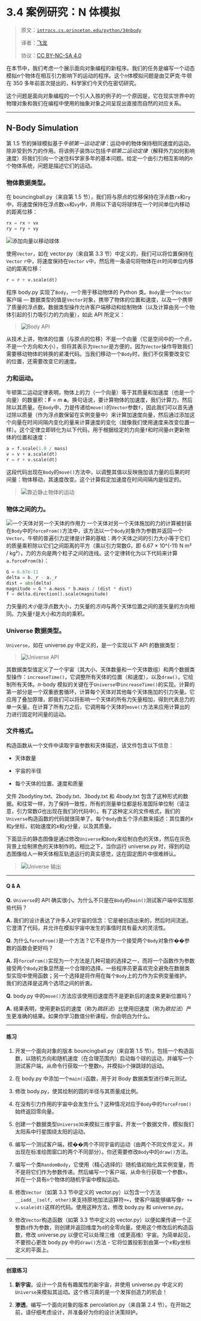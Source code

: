 # 3.4 案例研究：N 体模拟

> 原文：[`introcs.cs.princeton.edu/python/34nbody`](https://introcs.cs.princeton.edu/python/34nbody)
> 
> 译者：[飞龙](https://github.com/wizardforcel)
> 
> 协议：[CC BY-NC-SA 4.0](https://creativecommons.org/licenses/by-nc-sa/4.0/)


在本节中，我们考虑一个展示面向对象编程的新程序。我们的任务是编写一个动态模拟*n*个物体在相互引力影响下的运动的程序。这个*n*体模拟问题是由艾萨克·牛顿在 350 多年前首次提出的，科学家们今天仍在密切研究。

这个问题是面向对象编程的一个引人入胜的例子的一个原因是，它在现实世界中的物理对象和我们在编程中使用的抽象对象之间呈现出直接而自然的对应关系。

* * *

## N-Body Simulation

第 1.5 节的弹球模拟基于*牛顿第一运动定律*：运动中的物体保持相同速度的运动，除非受到外力的作用。将该例子装饰以包括*牛顿第二运动定律*（解释外力如何影响速度）将我们引向一个迷住科学家多年的基本问题。给定一个由引力相互影响的*n*个物体系统，问题是描述它们的运动。

### 物体数据类型。

在 bouncingball.py（来自第 1.5 节），我们将与原点的位移保持在浮点数`rx`和`ry`中，将速度保持在浮点数`vx`和`vy`中，并用以下语句将球体在一个时间单位内移动的距离位移： 

```py
rx = rx + vx
ry = ry + vy

```

![添加向量以移动球体](img/efd2bb0e251d803c47b0e3aa956c97fc.png)

使用`Vector`，如在 vector.py（来自第 3.3 节）中定义的，我们可以将位置保持在`Vector` `r`中，将速度保持在`Vector` `v`中，然后用一条语句将物体在`dt`时间单位内移动的距离位移：

```py
r = r + v.scale(dt)

```

程序 body.py 实现了`Body`，一个用于移动物体的 Python 类。`Body`是一个`Vector`客户端 — 数据类型的值是`Vector`对象，携带了物体的位置和速度，以及一个携带了质量的浮点数。数据类型操作允许客户端移动和绘制物体（以及计算由另一个物体引起的引力吸引力的力向量），如此 API 所定义：

> ![Body API](img/b8d7d3924c02ddec6dc5616803c4fe06.png)

从技术上讲，物体的位置（与原点的位移）不是一个向量（它是空间中的一个点，不是一个方向和大小），但将其表示为`Vector`是方便的，因为`Vector`操作导致我们需要移动物体的转换的紧凑代码。当我们移动一个`Body`时，我们不仅需要改变它的位置，还需要改变它的速度。

### 力和运动。

牛顿第二运动定律表明，物体上的力（一个向量）等于其质量和加速度（也是一个向量）的数量积：**F** = *m* **a**。换句话说，要计算物体的加速度，我们计算力，然后除以其质量。在`Body`中，力是传递给`move()`的`Vector`参数`f`，因此我们可以首先通过除以质量（作为浮点数保留在实例变量中）来计算加速度向量，然后通过添加这个向量在时间间隔内变化的量来计算速度的变化（就像我们使用速度来改变位置一样）。这个定律立即转化为以下代码，用于根据给定的力向量`f`和时间量`dt`更新物体的位置和速度：

```py
a = f.scale(1.0 / mass)
v = v + a.scale(dt)
r = r + v.scale(dt)

```

这段代码出现在`Body`的`move()`方法中，以调整其值以反映施加该力量的后果的时间量：物体移动，其速度改变。这个计算假定加速度在时间间隔内是恒定的。

> ![靠近静止物体的运动](img/a238f8da2d79948392173fcda84fa67d.png)

### 物体之间的力。

![一个天体对另一个天体的作用力](img/a651bdfa5d4beec858915268c9c807b8.png) 一个天体对另一个天体施加的力的计算被封装在`Body`中的`forceFrom()`方法中，该方法以一个`Body`对象作为参数并返回一个`Vector`。牛顿的普遍引力定律是计算的基础：两个天体之间的引力大小等于它们的质量乘积除以它们之间距离的平方（乘以引力常数*G*，即 6.67 × 10^(-11) N m² / kg²），力的方向是两个粒子之间的连线。这个定律转化为以下代码来计算`a.forceFrom(b)`：

```py
G = 6.67e-11
delta = b._r - a._r
dist = abs(delta)
magnitude = G * a.mass * b.mass / (dist * dist)
f = delta.direction().scale(magnitude)

```

力矢量的*大小*是浮点数大小，力矢量的*方向*与两个天体位置之间的差矢量的方向相同。力矢量`f`是大小和方向的乘积。

### Universe 数据类型。

`Universe`，如在 universe.py 中定义的，是一个实现以下 API 的数据类型：

> ![Universe API](img/d40402609b8a4c59360de8032d3b1b65.png)

其数据类型值定义了一个宇宙（其大小、天体数量和一个天体数组）和两个数据类型操作：`increaseTime()`，它调整所有天体的位置（和速度），以及`draw()`，它绘制所有天体。*n*-body 模拟的关键在于`Universe`中`increaseTime()`的实现。计算的第一部分是一个双重嵌套循环，计算每个天体对其他每个天体施加的引力矢量。它应用了叠加原理，即我们可以将影响一个天体的所有力矢量相加，得到代表总力的单一矢量。在计算了所有力之后，它调用每个天体的`move()`方法来应用计算出的力进行固定时间量的运动。

### 文件格式。

构造函数从一个文件中读取宇宙参数和天体描述，该文件包含以下信息：

+   天体数量

+   宇宙的半径

+   每个天体的位置、速度和质量

文件 2bodytiny.txt、2body.txt、3body.txt 和 4body.txt 包含了这种形式的数据。和往常一样，为了保持一致性，所有的测量单位都是标准国际单位制（请注意，引力常数*G*也出现在我们的代码中）。有了这种定义的文件格式，我们的`Universe`构造函数的代码就很简单了。每个`Body`由五个浮点数来描述：其位置的*x*和*y*坐标，初始速度的*x*和*y*分量，以及其质量。

下面显示的静态图像是通过修改`Universe`和`Body`来绘制白色的天体，然后在灰色背景上绘制黑色的天体制作的。相比之下，当你运行 universe.py 时，得到的动态图像给人一种天体相互轨道运行的真实感觉，这在固定图片中很难辨认。

> ![Universe 输出](img/3bce1dff867ad25865714b2210b86748.png)

* * *

#### Q & A

**Q.** `Universe`的 API 确实很小。为什么不只是在`Body`的`main()`测试客户端中实现那些代码？

**A.** 我们的设计表达了许多人对宇宙的信念：它是被创造出来的，然后时间流逝。它澄清了代码，并允许在模拟宇宙中发生的事情时具有最大的灵活性。

**Q.** 为什么`forceFrom()`是一个方法？它不是作为一个接受两个`Body`对象作��参数的函数会更好吗？

**A.** 将`forceFrom()`实现为一个方法是几种可能的选择之一，而将一个函数作为参数接受两个`Body`对象显然是一个合理的选择。一些程序员更喜欢完全避免在数据类型实现中使用函数；另一个选择是将作用在每个`Body`上的力作为实例变量维护。我们的选择是这两个选项之间的折衷。

**Q.** body.py 中的`move()`方法应该使用旧速度而不是更新后的速度来更新位置吗？

**A.** 结果表明，使用更新后的速度（称为*跳跃法*）比使用旧速度（称为*欧拉法*）产生更准确的结果。如果你学习数值分析课程，你会明白为什么。

* * *

#### 练习

1.  开发一个面向对象的版本 bouncingball.py（来自第 1.5 节）。包括一个构造函数，以随机方向和随机速度（在合理范围内）启动每个球的运动，并编写一个测试客户端，从命令行获取一个整数`n`，并模拟`n`个弹跳球的运动。

1.  在 body.py 中添加一个`main()`函数，用于对 Body 数据类型进行单元测试。

1.  修改 body.py，使其绘制的圆的半径与其质量成比例。

1.  在没有引力作用的宇宙中会发生什么？这种情况对应于`Body`中的`forceFrom()`始终返回零向量。

1.  创建一个数据类型`Universe3D`来模拟三维宇宙。开发一个数据文件，模拟我们太阳系中行星围绕太阳的运动。

1.  编写一个测试客户端，模��两个不同宇宙的运动（由两个不同文件定义，并出现在标准绘图窗口的两个不同部分）。你还需要修改`Body`中的`draw()`方法。

1.  编写一个类`RandomBody`，它使用（精心选择的）随机值初始化其实例变量，而不是将它们作为参数传递。然后编写一个客户端，从命令行获取一个参数`n`，并在一个具有`n`个物体的随机宇宙中模拟运动。

1.  修改`Vector`（如第 3.3 节中定义的 vector.py）以包含一个方法`__iadd__(self, other)`来支持原地加法运算符`+=`，使客户端能够编写像`r += v.scale(dt)`这样的代码。使用这种方法，修改 body.py 和 universe.py。

1.  修改`Vector`构造函数（如第 3.3 节中定义的 vector.py）以便如果传递一个正整数`d`作为参数，则创建并返回维度为`d`的全零向量。使用这个修改后的构造函数，修改 universe.py 以便它可以处理三维（或更高维）宇宙。为简单起见，不要担心更改 body.py 中的`draw()`方法 - 它将位置投影到由第一个*x*和*y*坐标定义的平面上。

* * *

#### 创意练习

1.  **新宇宙**。设计一个具有有趣属性的新宇宙，并使用 universe.py 中定义的`Universe`来模拟其运动。这个练习真的是一个发挥创造力的机会！

1.  **渗透**。编写一个面向对象的版本 percolation.py（来自第 2.4 节）。在开始之前，请仔细考虑设计，并准备好为你的设计决策辩护。
